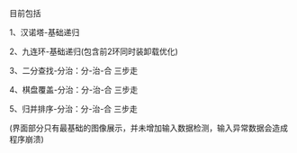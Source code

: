 目前包括

1、汉诺塔-基础递归

2、九连环-基础递归(包含前2环同时装卸载优化)

3、二分查找-分治：分-治-合 三步走

4、棋盘覆盖-分治：分-治-合 三步走

5、归并排序-分治：分-治-合 三步走



(界面部分只有最基础的图像展示，并未增加输入数据检测，输入异常数据会造成程序崩溃)
